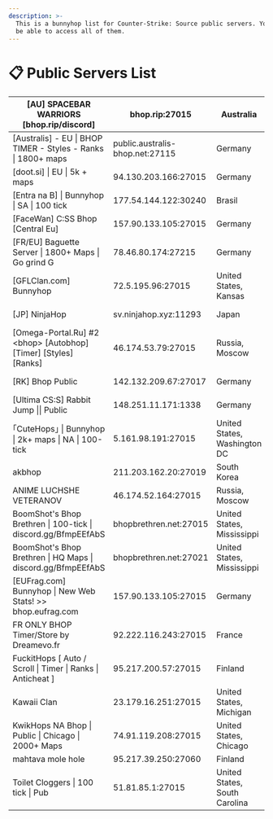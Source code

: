 ```yaml
---
description: >-
  This is a bunnyhop list for Counter-Strike: Source public servers. You should
  be able to access all of them.
---
```


# 📋 Public Servers List

| \[AU] SPACEBAR WARRIORS \[bhop.rip/discord]                           | bhop.rip:27015                  | Australia                     | Yes | [https://bhop.rip/discord](http://bhop.rip/discord)               | merzbau           |
| --------------------------------------------------------------------- | ------------------------------- | ----------------------------- | --- | ----------------------------------------------------------------- | ----------------- |
| \[Australis] - EU \| BHOP TIMER - Styles - Ranks \| 1800+ maps        | public.australis-bhop.net:27115 | Germany                       | Yes | [https://discord.gg/8WjfXPye8q](https://discord.gg/bunnyhop)      | seenkid           |
| \[doot.si] \| EU \| 5k + maps                                         | 94.130.203.166:27015            | Germany                       | No  | [https://discord.gg/yusjMNvHTe](https://discord.gg/yusjMNvHTe)    | dootsi            |
| \[Entra na B] \| Bunnyhop \| SA \| 100 tick                           | 177.54.144.122:30240            | Brasil                        | Yes | [https://discord.gg/Yj7s5Ut2vj](https://discord.gg/Yj7s5Ut2vj)    | m4rquesss         |
| \[FaceWan] C:SS Bhop \[Central Eu]                                    | 157.90.133.105:27015            | Germany                       | No  |                                                                   |                   |
| \[FR/EU] Baguette Server \| 1800+ Maps \| Go grind G                  | 78.46.80.174:27215              | Germany                       | Yes | [https://discord.gg/FvEtvNjGj5](https://discord.gg/FvEtvNjGj5)    | saurkk            |
| \[GFLClan.com] Bunnyhop                                               | 72.5.195.96:27015               | United States, Kansas         | Yes |                                                                   |                   |
| \[JP] NinjaHop                                                        | sv.ninjahop.xyz:11293           | Japan                         | Yes | [https://discord.com/YSf3SDS](https://discord.com/invite/YSf3SDS) | foonsan           |
| \[Omega-Portal.Ru] #2 \<bhop> \[Autobhop] \[Timer] \[Styles] \[Ranks] | 46.174.53.79:27015              | Russia, Moscow                | No  |                                                                   |                   |
| \[RK] Bhop Public                                                     | 142.132.209.67:27017            | Germany                       | No  | [https://discord.gg/RhWzHVP6JT](https://discord.gg/RhWzHVP6JT)    | molgaard          |
| \[Ultima CS:S] Rabbit Jump \|\| Public                                | 148.251.11.171:1338             | Germany                       | Yes |                                                                   |                   |
| ｢CuteHops｣ \| Bunnyhop \| 2k+ maps \| NA \| 100-tick                  | 5.161.98.191:27015              | United States, Washington DC  | Yes | [https://discord.gg/gDAkU2nEhY](https://discord.gg/gDAkU2nEhY)    | summerfag         |
| akbhop                                                                | 211.203.162.20:27019            | South Korea                   | Yes | [https://discord.gg/2aAfyKWjQm](https://discord.gg/2aAfyKWjQm)    | # Акв LEGEND#6023 |
| ANIME LUCHSHE VETERANOV                                               | 46.174.52.164:27015             | Russia, Moscow                | Yes | [https://discord.gg/3dNZyV5eRs](https://discord.gg/3dNZyV5eRs)    | 0x134             |
| BoomShot's Bhop Brethren \| 100-tick \| discord.gg/BfmpEEfAbS         | bhopbrethren.net:27015          | United States, Mississippi    | Yes | [https://discord.gg/BfmpEEfAbS](https://discord.gg/BfmpEEfAbS)    |                   |
| BoomShot's Bhop Brethren \| HQ Maps \| discord.gg/BfmpEEfAbS          | bhopbrethren.net:27021          | United States, Mississippi    | Yes | [https://discord.gg/BfmpEEfAbS](https://discord.gg/BfmpEEfAbS)    |                   |
| \[EUFrag.com] Bunnyhop \| New Web Stats! >> bhop.eufrag.com           | 157.90.133.105:27015            | Germany                       | Yes |                                                                   |                   |
| FR ONLY BHOP Timer/Store by Dreamevo.fr                               | 92.222.116.243:27015            | France                        | No  | [https://discord.gg/zS7UaEZcX5](https://discord.gg/zS7UaEZcX5)    | saurkk            |
| FuckitHops \[ Auto / Scroll \| Timer \| Ranks \| Anticheat ]          | 95.217.200.57:27015             | Finland                       | Yes | [https://discord.gg/CdcTQ7nZws](https://discord.gg/CdcTQ7nZws)    | fracey / zedii    |
| Kawaii Clan                                                           | 23.179.16.251:27015             | United States, Michigan       | Yes | [https://discord.gg/w7Aascd](https://discord.gg/w7Aascd)          | hyyps             |
| KwikHops NA Bhop \| Public \| Chicago \| 2000+ Maps                   | 74.91.119.208:27015             | United States, Chicago        | Yes | [https://discord.gg/xNJ57gK](https://discord.gg/xNJ57gK)          | starly.           |
| mahtava mole hole                                                     | 95.217.39.250:27060             | Finland                       |     |                                                                   |                   |
| Toilet Cloggers \| 100 tick \| Pub                                    | 51.81.85.1:27015                | United States, South Carolina | No  |                                                                   |                   |
